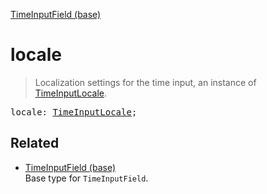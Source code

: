 [TimeInputField (base)](TimeInputField_base.md)

# locale

> Localization settings for the time input, an instance of [TimeInputLocale](TimeInputLocale.md).

<pre class="docgen_signature">locale: <a href="TimeInputLocale.md">TimeInputLocale</a>;</pre>

## Related

- [<!--{ref:type}-->TimeInputField (base)](TimeInputField_base.md) \
    Base type for `TimeInputField`.
